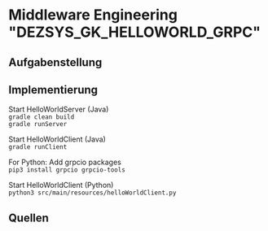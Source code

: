 # Middleware Engineering "DEZSYS_GK_HELLOWORLD_GRPC"

## Aufgabenstellung

## Implementierung

Start HelloWorldServer (Java)  
`gradle clean build`  
`gradle runServer`

Start HelloWorldClient (Java)  
`gradle runClient`

For Python: Add grpcio packages  
`pip3 install grpcio grpcio-tools`

Start HelloWorldClient (Python)  
`python3 src/main/resources/helloWorldClient.py`

## Quellen
